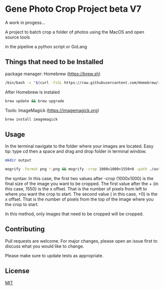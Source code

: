 # Gene Photo Crop Project beta V7

 A work in progess...

A project to batch crop a folder of photos using the MacOS and open source tools

in the pipeline a python script or GoLang 

##

## Things that need to be Installed

package manager: Homebrew (https://brew.sh)

```bash
/bin/bash -c "$(curl -fsSL https://raw.githubusercontent.com/Homebrew/install/HEAD/install.sh)"
```
After Homebrew is instaled

```bash
brew update && brew upgrade
```

Tools: ImageMagick (https://imagemagick.org)

```bash
brew install imagemagick
````


## Usage


In the terminal navigate to the folder where your images are located. Easy tip:
type cd then a space and drag and drop folder in terminal window.

```bash
mkdir output
```


```bash
mogrify -format png *.png && mogrify -crop 1000x1000+1550+0 -path ./output *.png
```
the syntax:
In this case, the first two values after -crop (1000x1000) is the final size of the image you want to be cropped. The first value after the + (in this case, 1550) is the x offset. That is the number of pixels from left to where you want the crop to start. The second value ( in this case, +0) is the x offset. That is the number of pixels from the top of the image where you the crop to start.

In this method, only images that need to be cropped will be cropped. 

## Contributing
Pull requests are welcome. For major changes, please open an issue first to discuss what you would like to change.

Please make sure to update tests as appropriate.

## License
[MIT](https://choosealicense.com/licenses/mit/)
